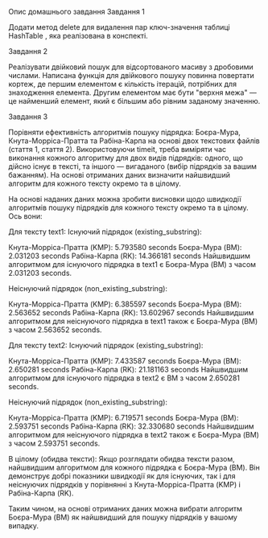 Опис домашнього завдання Завдання 1

Додати метод delete для видалення пар ключ-значення таблиці HashTable , яка
реалізована в конспекті.

Завдання 2

Реалізувати двійковий пошук для відсортованого масиву з дробовими числами.
Написана функція для двійкового пошуку повинна повертати кортеж, де першим
елементом є кількість ітерацій, потрібних для знаходження елемента. Другим
елементом має бути "верхня межа" — це найменший елемент, який є більшим або
рівним заданому значенню.

Завдання 3

Порівняти ефективність алгоритмів пошуку підрядка: Боєра-Мура,
Кнута-Морріса-Пратта та Рабіна-Карпа на основі двох текстових файлів (стаття 1,
стаття 2). Використовуючи timeit, треба виміряти час виконання кожного алгоритму
для двох видів підрядків: одного, що дійсно існує в тексті, та іншого —
вигаданого (вибір підрядків за вашим бажанням). На основі отриманих даних
визначити найшвидший алгоритм для кожного тексту окремо та в цілому.

На основі наданих даних можна зробити висновки щодо швидкодії алгоритмів пошуку
підрядків для кожного тексту окремо та в цілому. Ось вони:

Для тексту text1:
Існуючий підрядок (existing_substring):

Кнута-Морріса-Пратта (KMP): 5.793580 seconds
Боєра-Мура (BM): 2.031203 seconds 
Рабіна-Карпа (RK): 14.366181 seconds
Найшвидшим алгоритмом для існуючого підрядка в text1 є Боєра-Мура (BM) з часом 2.031203 seconds.

Неіснуючий підрядок (non_existing_substring):

Кнута-Морріса-Пратта (KMP): 6.385597 seconds 
Боєра-Мура (BM): 2.563652 seconds 
Рабіна-Карпа (RK): 13.602967 seconds 
Найшвидшим алгоритмом для неіснуючого підрядка в text1 також є Боєра-Мура (BM) з часом 2.563652 seconds.

Для тексту text2: 
Існуючий підрядок (existing_substring):

Кнута-Морріса-Пратта (KMP): 7.433587 seconds 
Боєра-Мура (BM): 2.650281 seconds 
Рабіна-Карпа (RK): 21.181163 seconds 
Найшвидшим алгоритмом для існуючого підрядка в text2 є BM з часом 2.650281 seconds.

Неіснуючий підрядок (non_existing_substring):

Кнута-Морріса-Пратта (KMP): 6.719571 seconds 
Боєра-Мура (BM): 2.593751 seconds 
Рабіна-Карпа (RK): 32.330680 seconds 
Найшвидшим алгоритмом для неіснуючого підрядка в text2 також є Боєра-Мура (BM) з часом 2.593751 seconds.

В цілому (обидва тексти): Якщо розглядати обидва тексти разом, найшвидшим
алгоритмом для кожного підрядка є Боєра-Мура (BM). Він демонструє добрі
показники швидкодії як для існуючих, так і для неіснуючих підрядків у порівнянні
з Кнута-Морріса-Пратта (KMP) і Рабіна-Карпа (RK).

Таким чином, на основі отриманих даних можна вибрати алгоритм Боєра-Мура (BM) як
найшвидший для пошуку підрядків у вашому випадку.
